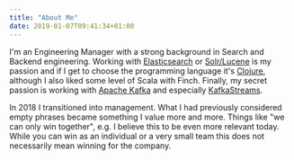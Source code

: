 ```yaml
---
title: "About Me"
date: 2019-01-07T09:41:34+01:00
---
```


I'm an Engineering Manager with a strong background in Search and Backend
engineering. Working with [Elasticsearch][0] or [Solr/Lucene][1] is my passion
and if I get to choose the programming language it's [Clojure][2], although I
also liked some level of Scala with Finch. Finally, my secret passion is working
with [Apache Kafka][3] and especially [KafkaStreams][4].

In 2018 I transitioned into management. What I had previously considered empty
phrases became something I value more and more. Things like "we can only win
together", e.g. I believe this to be even more relevant today. While you can win
as an individual or a very small team this does not necessarily mean winning
for the company.

[0]: https://elastic.co
[1]: https://lucene.apache.org/solr
[2]: https://clojure.org
[3]: https://kafka.apache.org
[4]: https://kafka.apache.org/documentation/streams/

